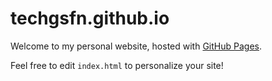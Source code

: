 # techgsfn.github.io

Welcome to my personal website, hosted with [GitHub Pages](https://pages.github.com/).

Feel free to edit `index.html` to personalize your site!
